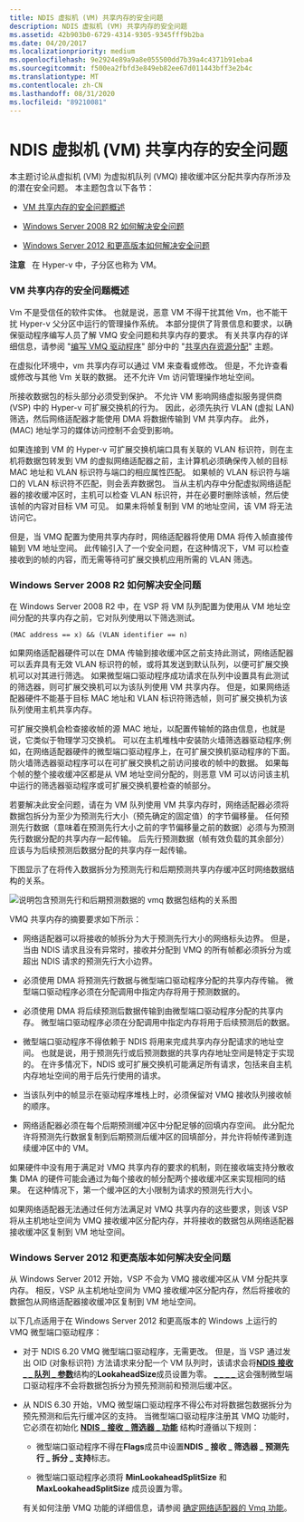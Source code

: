 ```yaml
---
title: NDIS 虚拟机 (VM) 共享内存的安全问题
description: NDIS 虚拟机 (VM) 共享内存的安全问题
ms.assetid: 42b903b0-6729-4314-9305-9345fff9b2ba
ms.date: 04/20/2017
ms.localizationpriority: medium
ms.openlocfilehash: 9e2924e89a9a8e055500dd7b39a4c4371b91eba4
ms.sourcegitcommit: f500ea2fbfd3e849eb82ee67d011443bff3e2b4c
ms.translationtype: MT
ms.contentlocale: zh-CN
ms.lasthandoff: 08/31/2020
ms.locfileid: "89210081"
---
```

# <a name="security-issues-with-ndis-virtual-machine-vm-shared-memory"></a>NDIS 虚拟机 (VM) 共享内存的安全问题





本主题讨论从虚拟机 (VM) 为虚拟机队列 (VMQ) 接收缓冲区分配共享内存所涉及的潜在安全问题。 本主题包含以下各节：

-   [VM 共享内存的安全问题概述](#overview)

-   [Windows Server 2008 R2 如何解决安全问题](#ndis620)

-   [Windows Server 2012 和更高版本如何解决安全问题](#ndis630)

**注意**   在 Hyper-v 中，子分区也称为 VM。

 

### <a name="overview-of-the-security-issues-with-vm-shared-memory"></a><a href="" id="overview"></a>VM 共享内存的安全问题概述

Vm 不是受信任的软件实体。 也就是说，恶意 VM 不得干扰其他 Vm，也不能干扰 Hyper-v 父分区中运行的管理操作系统。 本部分提供了背景信息和要求，以确保驱动程序编写人员了解 VMQ 安全问题和共享内存的要求。 有关共享内存的详细信息，请参阅 "[编写 VMQ 驱动程序](writing-vmq-drivers.md)" 部分中的 "[共享内存资源分配](shared-memory-resource-allocation.md)" 主题。

在虚拟化环境中，vm 共享内存可以通过 VM 来查看或修改。 但是，不允许查看或修改与其他 Vm 关联的数据。 还不允许 Vm 访问管理操作地址空间。

所接收数据包的标头部分必须受到保护。 不允许 VM 影响网络虚拟服务提供商 (VSP) 中的 Hyper-v 可扩展交换机的行为。 因此，必须先执行 VLAN (虚拟 LAN) 筛选，然后网络适配器才能使用 DMA 将数据传输到 VM 共享内存。 此外， (MAC) 地址学习的媒体访问控制不会受到影响。

如果连接到 VM 的 Hyper-v 可扩展交换机端口具有关联的 VLAN 标识符，则在主机将数据包转发到 VM 的虚拟网络适配器之前，主计算机必须确保传入帧的目标 MAC 地址和 VLAN 标识符与端口的相应属性匹配。 如果帧的 VLAN 标识符与端口的 VLAN 标识符不匹配，则会丢弃数据包。 当从主机内存中分配虚拟网络适配器的接收缓冲区时，主机可以检查 VLAN 标识符，并在必要时删除该帧，然后使该帧的内容对目标 VM 可见。 如果未将帧复制到 VM 的地址空间，该 VM 将无法访问它。

但是，当 VMQ 配置为使用共享内存时，网络适配器将使用 DMA 将传入帧直接传输到 VM 地址空间。 此传输引入了一个安全问题，在这种情况下，VM 可以检查接收到的帧的内容，而无需等待可扩展交换机应用所需的 VLAN 筛选。

### <a name="how-windows-server2008r2-addresses-the-security-issue"></a><a href="" id="ndis620"></a>Windows Server 2008 R2 如何解决安全问题

在 Windows Server 2008 R2 中，在 VSP 将 VM 队列配置为使用从 VM 地址空间分配的共享内存之前，它对队列使用以下筛选测试。

```syntax
(MAC address == x) && (VLAN identifier == n)
```

如果网络适配器硬件可以在 DMA 传输到接收缓冲区之前支持此测试，网络适配器可以丢弃具有无效 VLAN 标识符的帧，或将其发送到默认队列，以便可扩展交换机可以对其进行筛选。 如果微型端口驱动程序成功请求在队列中设置具有此测试的筛选器，则可扩展交换机可以为该队列使用 VM 共享内存。 但是，如果网络适配器硬件不能基于目标 MAC 地址和 VLAN 标识符筛选帧，则可扩展交换机为该队列使用主机共享内存。

可扩展交换机会检查接收帧的源 MAC 地址，以配置传输帧的路由信息，也就是说，它类似于物理学习交换机。 可以在主机堆栈中安装防火墙筛选器驱动程序;例如，在网络适配器硬件的微型端口驱动程序上，在可扩展交换机驱动程序的下面。 防火墙筛选器驱动程序可以在可扩展交换机之前访问接收的帧中的数据。 如果每个帧的整个接收缓冲区都是从 VM 地址空间分配的，则恶意 VM 可以访问该主机中运行的筛选器驱动程序或可扩展交换机要检查的帧部分。

若要解决此安全问题，请在为 VM 队列使用 VM 共享内存时，网络适配器必须将数据包拆分为至少为预测先行大小（预先确定的固定值）的字节偏移量。 任何预测先行数据（意味着在预测先行大小之前的字节偏移量之前的数据）必须与为预测先行数据分配的共享内存一起传输。 后先行预测数据（帧有效负载的其余部分）应该与为后续预测后数据分配的共享内存一起传输。

下图显示了在将传入数据拆分为预测先行和后期预测共享内存缓冲区时网络数据结构的关系。

![说明包含预测先行和后期预测数据的 vmq 数据包结构的关系图](images/vmqpacket.png)

VMQ 共享内存的摘要要求如下所示：

-   网络适配器可以将接收的帧拆分为大于预测先行大小的网络标头边界。 但是，当由 NDIS 请求且没有异常时，接收并分配到 VMQ 的所有帧都必须拆分为或超出 NDIS 请求的预测先行大小边界。

-   必须使用 DMA 将预测先行数据与微型端口驱动程序分配的共享内存传输。 微型端口驱动程序必须在分配调用中指定内存将用于预测数据的。

-   必须使用 DMA 将后续预测后数据传输到由微型端口驱动程序分配的共享内存。 微型端口驱动程序必须在分配调用中指定内存将用于后续预测后的数据。

-   微型端口驱动程序不得依赖于 NDIS 将用来完成共享内存分配请求的地址空间。 也就是说，用于预测先行或后预测数据的共享内存地址空间是特定于实现的。 在许多情况下，NDIS 或可扩展交换机可能满足所有请求，包括来自主机内存地址空间的用于后先行使用的请求。

-   当该队列中的帧显示在驱动程序堆栈上时，必须保留对 VMQ 接收队列接收帧的顺序。

-   网络适配器必须在每个后期预测缓冲区中分配足够的回填内存空间。 此分配允许将预测先行数据复制到后期预测后缓冲区的回填部分，并允许将帧传递到连续缓冲区中的 VM。

如果硬件中没有用于满足对 VMQ 共享内存的要求的机制，则在接收端支持分散收集 DMA 的硬件可能会通过为每个接收的帧分配两个接收缓冲区来实现相同的结果。 在这种情况下，第一个缓冲区的大小限制为请求的预测先行大小。

如果网络适配器无法通过任何方法满足对 VMQ 共享内存的这些要求，则该 VSP 将从主机地址空间为 VMQ 接收缓冲区分配内存，并将接收的数据包从网络适配器接收缓冲区复制到 VM 地址空间。

### <a name="how-windows-server2012-and-later-versions-address-the-security-issue"></a><a href="" id="ndis630"></a>Windows Server 2012 和更高版本如何解决安全问题

从 Windows Server 2012 开始，VSP 不会为 VMQ 接收缓冲区从 VM 分配共享内存。 相反，VSP 从主机地址空间为 VMQ 接收缓冲区分配内存，然后将接收的数据包从网络适配器接收缓冲区复制到 VM 地址空间。

以下几点适用于在 Windows Server 2012 和更高版本的 Windows 上运行的 VMQ 微型端口驱动程序：

-   对于 NDIS 6.20 VMQ 微型端口驱动程序，无需更改。 但是，当 VSP 通过发出 OID (对象标识符) 方法请求来分配一个 VM 队列时，该请求会将[**NDIS 接收 \_ \_ 队列 \_ 参数**](/windows-hardware/drivers/ddi/ntddndis/ns-ntddndis-_ndis_receive_queue_parameters)结构的**LookaheadSize**成员设置为零。 [ \_ \_ \_ \_ ](./oid-receive-filter-allocate-queue.md) 这会强制微型端口驱动程序不会将数据包拆分为预先预测前和预测后缓冲区。

-   从 NDIS 6.30 开始，VMQ 微型端口驱动程序不得公布对将数据包数据拆分为预先预测和后先行缓冲区的支持。 当微型端口驱动程序注册其 VMQ 功能时，它必须在初始化 [**NDIS \_ 接收 \_ 筛选器 \_ 功能**](/windows-hardware/drivers/ddi/ntddndis/ns-ntddndis-_ndis_receive_filter_capabilities) 结构时遵循以下规则：

    -   微型端口驱动程序不得在**Flags**成员中设置**NDIS \_ 接收 \_ 筛选器 \_ 预测先行 \_ 拆分 \_ 支持**标志。

    -   微型端口驱动程序必须将 **MinLookaheadSplitSize** 和 **MaxLookaheadSplitSize** 成员设置为零。

    有关如何注册 VMQ 功能的详细信息，请参阅 [确定网络适配器的 Vmq 功能](determining-the-vmq-capabilities-of-a-network-adapter.md)。

 

